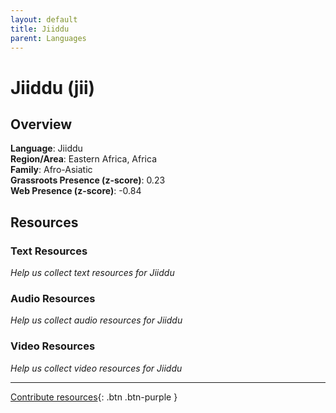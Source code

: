 ```yaml
---
layout: default
title: Jiiddu
parent: Languages
---
```


# Jiiddu (jii)

## Overview

**Language**: Jiiddu  
**Region/Area**: Eastern Africa, Africa  
**Family**: Afro-Asiatic  
**Grassroots Presence (z-score)**: 0.23  
**Web Presence (z-score)**: -0.84  

## Resources

### Text Resources
*Help us collect text resources for Jiiddu*

### Audio Resources
*Help us collect audio resources for Jiiddu*

### Video Resources
*Help us collect video resources for Jiiddu*

---

[Contribute resources](https://forms.office.com/e/1SfLJx3u1r){: .btn .btn-purple }
